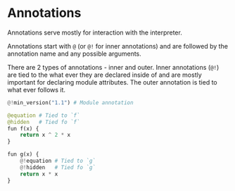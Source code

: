 # Annotations

Annotations serve mostly for interaction with the interpreter.

Annotations start with `@` (or `@!` for inner annotations) and are followed by
the annotation name and any possible arguments.

There are 2 types of annotations - inner and outer.
Inner annotations (`@!`) are tied to the what ever they are declared inside of
and are mostly important for declaring module attributes. The outer annotation
is tied to what ever follows it.

```py
@!min_version("1.1") # Module annotation

@equation # Tied to `f`
@hidden   # Tied fo `f`
fun f(x) {
    return x ^ 2 * x
}

fun g(x) {
    @!equation # Tied to `g`
    @!hidden   # Tied fo `g`
    return x * x
}
```
